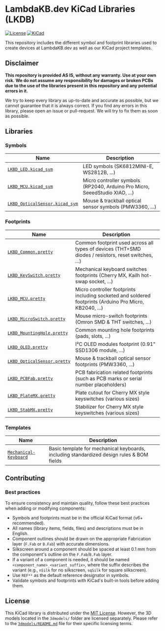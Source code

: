 # LambdaKB.dev KiCad Libraries (LKDB)

[![License](https://img.shields.io/badge/License-MIT-00ad00?style=for-the-badge&logo=opensourceinitiative&logoColor=white)](/LICENSE)
[![KiCad](https://img.shields.io/badge/KiCad-v9-orange?style=for-the-badge&logo=kicad&logoColor=white&logoSize=auto)](https://www.kicad.org/)

This repository includes the different symbol and footprint libraries used to create devices at LambdaKB.dev as well as our KiCad project templates.

## Disclaimer

**This repository is provided AS IS, without any warranty. Use at your own risk.**
**We do not assume any responsibility for damages or broken PCBs due to the use of the libraries present in this repository and any potential errors in it.**

We try to keep every library as up-to-date and accurate as possible, but we cannot guarantee that it is always correct.
If you find any errors in this library, please open an issue or pull-request. We will try to fix them as soon as possible.

## Libraries

### Symbols

| Name                             | Description                                                                 |
| -------------------------------- | --------------------------------------------------------------------------- |
| [`LKBD_LED.kicad_sym`]           | LED symbols (SK6812MINI-E, WS2812B, ...)                                    |
| [`LKBD_MCU.kicad_sym`]           | Micro controller symbols (RP2040, Arduino Pro Micro, SeeedStudio XIAO, ...) |
| [`LKBD_OpticalSensor.kicad_sym`] | Mouse & trackball optical sensor symbols (PMW3360, ...)                     |

[`LKBD_LED.kicad_sym`]: symbols/README.md#lkbd_ledkicad_sym
[`LKBD_MCU.kicad_sym`]: symbols/README.md#lkbd_mcukicad_sym
[`LKBD_OpticalSensor.kicad_sym`]: symbols/README.md#lkbd_opticalsensorkicad_sym

### Footprints

| Name                          | Description                                                                                             |
| ----------------------------- | ------------------------------------------------------------------------------------------------------- |
| [`LKBD_Common.pretty`]        | Common footprint used across all types of devices (THT+SMD diodes / resistors, reset switches, ...)     |
| [`LKBD_KeySwitch.pretty`]     | Mechanical keyboard switches footprints (Cherry MX, Kailh hot-swap socket, ...)                         |
| [`LKBD_MCU.pretty`]           | Micro controller footprints including socketed and soldered footprints (Arduino Pro Micro, KB2040, ...) |
| [`LKBD_MicroSwitch.pretty`]   | Mouse micro-switch footprints (Omron SMD & THT switches, ...)                                           |
| [`LKBD_MountingHole.pretty`]  | Common mounting hole footprints (pads, slots, ...)                                                      |
| [`LKBD_OLED.pretty`]          | I²C OLED modules footprint (0.91" SSD1306 module, ...)                                                  |
| [`LKBD_OpticalSensor.pretty`] | Mouse & trackball optical sensor footprints (PMW3360, ...)                                              |
| [`LKBD_PCBFab.pretty`]        | PCB fabrication related footprints (such as PCB marks or serial number placeholders)                    |
| [`LKBD_PlateMX.pretty`]       | Plate cutout for Cherry MX style keyswitches (various sizes)                                            |
| [`LKBD_StabMX.pretty`]        | Stabilizer for Cherry MX style keyswitches (various sizes)                                              |

[`LKBD_Common.pretty`]: footprints/README.md#lkbd_commonpretty
[`LKBD_KeySwitch.pretty`]: footprints/README.md#lkbd_keyswitchpretty
[`LKBD_MCU.pretty`]: footprints/README.md#lkbd_mcupretty
[`LKBD_MicroSwitch.pretty`]: footprints/README.md#lkbd_microswitchpretty
[`LKBD_MountingHole.pretty`]: footprints/README.md#lkbd_mountingholepretty
[`LKBD_OLED.pretty`]: footprints/README.md#lkbd_oledpretty
[`LKBD_OpticalSensor.pretty`]: footprints/README.md#lkbd_opticalsensorpretty
[`LKBD_PCBFab.pretty`]: footprints/README.md#lkbd_pcbfabpretty
[`LKBD_PlateMX.pretty`]: footprints/README.md#lkbd_platemxpretty
[`LKBD_StabMX.pretty`]: footprints/README.md#lkbd_stabmxpretty

### Templates

| Name                    | Description                                                                               |
| ----------------------- | ----------------------------------------------------------------------------------------- |
| [`Mechanical-Keyboard`] | Basic template for mechanical keyboards, including standardized design rules & BOM fields |

[`Mechanical-Keyboard`]: templates/Mechanical-Keyboard

## Contributing

### Best practices

To ensure consistency and maintain quality, follow these best practices when adding or modifying components:

- Symbols and footprints must be in the official KiCad format (v6+ recommended).
- All names (library items, fields, files) and descriptions must be in English.
- Component outlines should be drawn on the appropriate Fabrication layer (`F.Fab` or `B.Fab`) with accurate dimensions.
- Silkscreen around a component should be spaced at least 0.1 mm from the component's outline on the `F.Fab`/`B.Fab` layer.
- If a variant of a component is needed, it should be named `<component_name>_<variant_suffix>`, where the suffix describes the variant (e.g., `nSilk` for no silkscreen, `sqSilk` for square silkscreen).
- Use `REF**` as the default reference designator in symbols.
- Validate symbols and footprints with KiCad's built-in tools before adding them.

## License

This KiCad library is distributed under the [MIT License](/LICENSE). However, the 3D models located in the `3dmodels/` folder are licensed separately. Please refer to the [`3dmodels/README.md`](3dmodels/README.md) file for their specific licensing terms.
